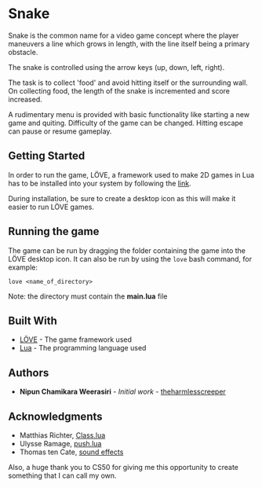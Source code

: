 # Snake

Snake is the common name for a video game concept where the player maneuvers a line which grows in length, with the line itself being a primary obstacle. 

The snake is controlled using the arrow keys (up, down, left, right). 

The task is to collect 'food' and avoid hitting itself or the surrounding wall. On collecting food, the length of the snake is incremented and score increased.

A rudimentary menu is provided with basic functionality like starting a new game and quiting. 
Difficulty of the game can be changed.
Hitting escape can pause or resume gameplay.

## Getting Started

In order to run the game, LÖVE, a framework used to make 2D games in Lua has to be installed into your system by following the [link](https://love2d.org/).

During installation, be sure to create a desktop icon as this will make it easier to run LÖVE games.

## Running the game

The game can be run by dragging the folder containing the game into the LÖVE desktop icon.
It can also be run by using the `love` bash command, for example:
```
love <name_of_directory>
```

Note: the directory must contain the **main.lua** file

## Built With

* [LÖVE](https://love2d.org/) - The game framework used
* [Lua](https://www.lua.org/)  - The programming language used

## Authors

* **Nipun Chamikara Weerasiri** - *Initial work* - [theharmlesscreeper](https://github.com/theharmlesscreeper)

## Acknowledgments
* Matthias Richter, [Class.lua](https://github.com/vrld/hump)
* Ulysse Ramage, [push.lua](https://github.com/Ulydev/push)
* Thomas ten Cate, [sound effects](https://github.com/ttencate/jfxr)

Also, a huge thank you to CS50 for giving me this opportunity to create something that I can call my own. 
